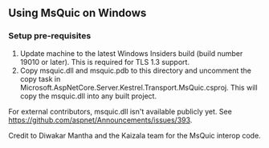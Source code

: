 ## Using MsQuic on Windows

### Setup pre-requisites

1. Update machine to the latest Windows Insiders build (build number 19010 or later). This is required for TLS 1.3 support.
2. Copy msquic.dll and msquic.pdb to this directory and uncomment the copy task in Microsoft.AspNetCore.Server.Kestrel.Transport.MsQuic.csproj. This will copy the msquic.dll into any built project.

For external contributors, msquic.dll isn't available publicly yet. See https://github.com/aspnet/Announcements/issues/393.

Credit to Diwakar Mantha and the Kaizala team for the MsQuic interop code.